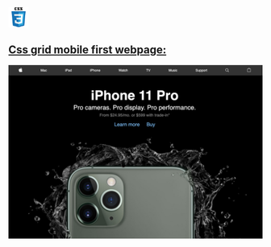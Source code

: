 <p align="left"> <a href="https://www.w3schools.com/css/" target="_blank"> <img src="https://raw.githubusercontent.com/devicons/devicon/master/icons/css3/css3-original-wordmark.svg" alt="css3" width="40" height="40"/> </a> </p>
<h2 align="left"><a href="https://a1danw.github.io/css-html-mobile_first_apple_clone/">Css grid mobile first webpage:</a></h2>

![](readme-img.png)
